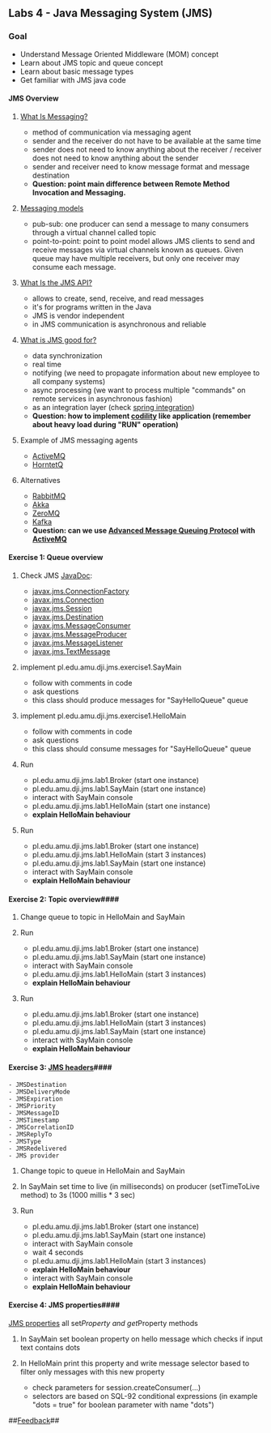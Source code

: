 ## Labs 4 - Java Messaging System (JMS) ##

### Goal ###
- Understand Message Oriented Middleware (MOM) concept
- Learn about JMS topic and queue concept
- Learn about basic message types
- Get familiar with JMS java code

#### JMS Overview ####
1. [What Is Messaging?](http://docs.oracle.com/javaee/6/tutorial/doc/bncdr.html)
    - method of communication via messaging agent
    - sender and the receiver do not have to be available at the same time
    - sender does not need to know anything about the receiver / receiver does not need to know anything about the sender
    - sender and receiver need to know message format and message destination
    - **Question: point main difference between Remote Method Invocation and Messaging.**

2. [Messaging models](http://activemq.apache.org/how-does-a-queue-compare-to-a-topic.html)
    - pub-sub: one producer can send a message to many consumers through a virtual channel called topic
    - point-to-point: point to point model allows JMS clients to send and receive messages via virtual channels known as queues. Given queue may have multiple receivers, but only one receiver may consume each message.

3. [What Is the JMS API?](http://docs.oracle.com/javaee/6/tutorial/doc/bncdr.html)
    - allows to create, send, receive, and read messages
    - it's for programs written in the Java 
    - JMS is vendor independent
    - in JMS communication is asynchronous and reliable

4. [What is JMS good for?](http://stackoverflow.com/questions/222017/what-is-jms-good-for)
    - data synchronization
    - real time
    - notifying (we need to propagate information about new employee to all company systems)
    - async processing (we want to process multiple "commands" on remote services in asynchronous fashion)
    - as an integration layer (check [spring integration](http://projects.spring.io/spring-integration/))
    - **Question: how to implement [codility](https://codility.com/demo/take-sample-test/) like application (remember about heavy load during "RUN" operation)**

5. Example of JMS messaging agents 
    - [ActiveMQ](http://activemq.apache.org/)
    - [HorntetQ](http://hornetq.jboss.org/)

6. Alternatives 
    - [RabbitMQ](http://www.rabbitmq.com/)
    - [Akka](http://akka.io/)
    - [ZeroMQ](http://zeromq.org/)
    - [Kafka](http://kafka.apache.org/)
    - **Question: can we use [Advanced Message Queuing Protocol](http://www.amqp.org/) with [ActiveMQ](http://activemq.apache.org/amqp.html)**

#### Exercise 1: Queue overview ####
1. Check JMS [JavaDoc](http://docs.oracle.com/javaee/7/api/javax/jms/package-summary.html): 
    - [javax.jms.ConnectionFactory](http://docs.oracle.com/javaee/7/api/javax/jms/ConnectionFactory.html)
    - [javax.jms.Connection](http://docs.oracle.com/javaee/7/api/javax/jms/Connection.html)
    - [javax.jms.Session](http://docs.oracle.com/javaee/7/api/javax/jms/Session.html)
    - [javax.jms.Destination](http://docs.oracle.com/javaee/7/api/javax/jms/Destination.html)
    - [javax.jms.MessageConsumer](http://docs.oracle.com/javaee/7/api/javax/jms/MessageConsumer.html)
    - [javax.jms.MessageProducer](http://docs.oracle.com/javaee/7/api/javax/jms/MessageProducer.html)
    - [javax.jms.MessageListener](http://docs.oracle.com/javaee/7/api/javax/jms/MessageListener.html)
    - [javax.jms.TextMessage](http://docs.oracle.com/javaee/7/api/javax/jms/TextMessage.html)
2. implement pl.edu.amu.dji.jms.exercise1.SayMain
    - follow with comments in code
    - ask questions
    - this class should produce messages for "SayHelloQueue" queue

3. implement pl.edu.amu.dji.jms.exercise1.HelloMain
    - follow with comments in code
    - ask questions
    - this class should consume messages for "SayHelloQueue" queue

4. Run 
    - pl.edu.amu.dji.jms.lab1.Broker (start one instance)
    - pl.edu.amu.dji.jms.lab1.SayMain (start one instance)
    - interact with SayMain console
    - pl.edu.amu.dji.jms.lab1.HelloMain (start one instance)
    - **explain HelloMain behaviour**

4. Run 
    - pl.edu.amu.dji.jms.lab1.Broker (start one instance)
    - pl.edu.amu.dji.jms.lab1.HelloMain (start 3 instances)
    - pl.edu.amu.dji.jms.lab1.SayMain (start one instance)
    - interact with SayMain console
    - **explain HelloMain behaviour**

#### Exercise 2: Topic overview####
1. Change queue to topic in HelloMain and SayMain

2. Run 
    - pl.edu.amu.dji.jms.lab1.Broker (start one instance)
    - pl.edu.amu.dji.jms.lab1.SayMain (start one instance)
    - interact with SayMain console
    - pl.edu.amu.dji.jms.lab1.HelloMain (start 3 instances)
    - **explain HelloMain behaviour**

3. Run 
    - pl.edu.amu.dji.jms.lab1.Broker (start one instance)
    - pl.edu.amu.dji.jms.lab1.HelloMain (start 3 instances)
    - pl.edu.amu.dji.jms.lab1.SayMain (start one instance)
    - interact with SayMain console
    - **explain HelloMain behaviour**

#### Exercise 3: [JMS headers](http://docs.oracle.com/javaee/7/api/javax/jms/Message.html)####

    - JMSDestination
    - JMSDeliveryMode
    - JMSExpiration
    - JMSPriority
    - JMSMessageID
    - JMSTimestamp
    - JMSCorrelationID
    - JMSReplyTo
    - JMSType
    - JMSRedelivered
    - JMS provider

1. Change topic to queue in HelloMain and SayMain

2. In SayMain set time to live (in milliseconds) on producer (setTimeToLive method) to 3s (1000 millis  * 3 sec)

3. Run
    - pl.edu.amu.dji.jms.lab1.Broker (start one instance)
    - pl.edu.amu.dji.jms.lab1.SayMain (start one instance)
    - interact with SayMain console
    - wait 4 seconds
    - pl.edu.amu.dji.jms.lab1.HelloMain (start 3 instances)
    - **explain HelloMain behaviour**
    - interact with SayMain console
    - **explain HelloMain behaviour**

#### Exercise 4: JMS properties####
[JMS properties](http://docs.oracle.com/javaee/7/api/javax/jms/Message.html) all set*Property and get*Property methods

1. In SayMain set boolean property on hello message which checks if  input text contains dots

2. In HelloMain print this property and  write message selector based to filter only messages with this new property
    - check parameters for  session.createConsumer(...)
    - selectors are based on SQL-92 conditional expressions (in example "dots = true" for boolean parameter with name "dots")
    

##[Feedback](http://goo.gl/forms/DFVaS11aGR)##
